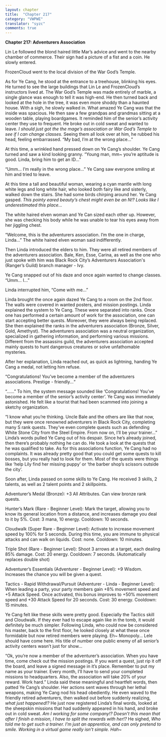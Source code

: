 ```yaml
---
layout: chapter
title:  "Chapter 217"
category: "VWPWE"
translator: "syzc"
comments: true
---
```


**Chapter 217: Adventurers Association**

Lin Le followed the blond haired little Mar’s advice and went to the nearby chamber of commerce. Their sign had a picture of a fist and a coin. He slowly entered.

FrozenCloud went to the local division of the War God’s Temple.

As for Ye Cang, he stood at the entrance to a treehouse, blinking his eyes. He turned to see the large buildings that Lin Le and FrozenCloud’s instructors lived at. The War God’s Temple was made entirely of marble, a single glance was enough to tell it was high-end. He then turned back and looked at the hole in the tree, it was even more shoddy than a haunted house. With a sigh, he slowly walked in. What amazed Ye Cang was that the inside was spacious. He then saw a few grandpas and grandmas sitting at a wooden table, playing boardgames. It reminded him of the senior’s activity center they use to frequent. He broke out in cold sweat and wanted to leave. *I should just got the the mage’s association or War God’s Temple to see if I can change classes.* Seeing them all look over at him, he rubbed his head, feeling embarrassed. “My bad, I’m at the wrong place...”

At this time, a wrinkled hand pressed down on Ye Cang’s shoulder. Ye Cang turned and saw a kind looking granny. “Young man, mm~ you’re aptitude is good. Linda, bring him to get an ID...”

“Umm… I’m really in the wrong place...” Ye Cang saw everyone smiling at him and tried to leave.

At this time a tall and beautiful woman, wearing a cyan mantle with long white legs and long white hair, who looked both fairy like and sisterly, walked down the stairs. She had some birds chirping around her. Ye Cang gasped. *This pointy eared beauty’s chest might even be an N!? Looks like I underestimated this place...*

The white haired elven woman and Ye Can sized each other up. However, she was checking his body while he was unable to tear his eyes away from her jiggling chest.

“Welcome, this is the adventurers association. I’m the one in charge, Linda...” The white haired elven woman said indifferently.

Then Linda introduced the elders to him. They were all retired members of the adventurers association. Bale, Ken, Esse, Carina, as well as the one who just spoke with him was Black Rock City’s Adventurers Association's (Ranger’s Guild) branch manager - Ivy.

Ye Cang snapped out of his daze and once again wanted to change classes. “Umm… I...”

Linda interrupted him, “Come with me...”

Linda brought the once again dazed Ye Cang to a room on the 2nd floor. The walls were covered in wanted posters, and mission postings. Linda explained the system to Ye Cang. These were separated into ranks. Once one has performed a certain amount of work for the association, one can start accepting better quests. Moreover, they were always being replaced. She then explained the ranks in the adventurers association (Bronze, Silver, Gold, Amethyst). The adventurers association was a neutral organization, specialized in gathering information, and performing various missions. Different from the assassins guild, the adventurers association accepted mainly quests to hunt dangerous creatures or solve unfathomable mysteries. 

After her explanation, Linda reached out, as quick as lightning, handing Ye Cang a medal, not letting him refuse.

“Congratulations! You’ve become a member of the adventurers associations. Prestige - friendly...“

“......” To him, the system message sounded like ‘Congratulations! You’ve become a member of the senior’s activity center’. Ye Cang was immediately astonished. He felt like a tourist that had been scammed into joining a sketchy organization.

“I know what you’re thinking. Uncle Bale and the others are like that now, but they were once renowned adventurers in Black Rock City, completing many S rank quests. They’ve even complete quests such as defending White Stone City from the Steel Empire. From now on, I’ll be your trainer...” Linda’s words pulled Ye Cang out of his despair. Since he’s already joined, then there’s probably nothing he can do. He took a look at the quests that he was qualified to take. As for this associations function, Ye Cang had no complaints. It was already pretty good that you could get some quests to kill bosses, but you really had to look for them. Most of the quests were things like ‘help Lily find her missing puppy’ or ‘the barber shop’s scissors outside the city’. 

Soon after, Linda passed on some skills to Ye Cang. He received 3 skills, 2 talents, as well as 2 talent points and 2 skillpoints.

Adventurer’s Medal (Bronze): +3 All Attributes. Can view bronze rank quests.

Hunter’s Mark (Rare - Beginner Level): Mark the target, allowing you to know its general location from a distance, and increases damage you deal to it by 5%. Cost: 3 mana, 10 energy. Cooldown: 10 seconds.

Cloudwalk (Super Rare - Beginner Level): Activate to increase movement speed by 100% for 5 seconds. During this time, you are immune to physical attacks and can walk on liquids. Cost: none. Cooldown: 10 minutes.

Triple Shot (Rare - Beginner Level): Shoot 3 arrows at a target, each dealing 85% damage. Cost: 20 energy. Cooldown: 7 seconds. (Automatically replaces double shot)

Adventurer’s Essentials (Adventurer - Beginner Level): +9 Wisdom. Increases the chance you will be given a quest.

Tactics - Rapid Withdrawal/Pursuit (Adventurer - Linda - Beginner Level): When leading a party, your party members gain +8% movement speed and +5 Attack Speed. Once activated, this bonus improves to +50% movement speed and +30 Attack Speed for 20 seconds. Cost: 30 energy. Cooldown: 15 minutes.

Ye Cang felt like these skills were pretty good. Especially the Tactics skill and Cloudwalk. If they ever had to escape again like in the tomb, it would definitely be much simpler. Following Linda, who could now be considered his master, back to the first floor, he looked closely at what these once formidable but now retired members were playing. Eh~ Monopoly… Lele should have come here. His title of number one public enemy of all senior’s activity centers wasn’t just for show...

“Ok, you’re now a member of the adventurer’s association. When you have time, come check out the mission postings. If you want a quest, just rip it off the board, and leave a signed message in it’s place. Remember to put my name as your trainer. Every month, I’ll have to send your completed missions to headquarters. Also, the association will take 20% of your reward. Work hard.” Linda said these meaningful and heartfelt words, then patted Ye Cang’s shoulder. Her actions sent waves through her lethal weapons, making Ye Cang nod his head obediently. He even waved to the friendly retired adventurers, then walked out before suddenly realizing, *what just happened!?* He just now registered Linda’s final words, looked at the sheepskin missions that had suddenly appeared in his hand, and broke out in cold sweat. *Am I working for some company!? Doesn’t this mean that after I finish a mission, I have to split the rewards with her!?* He sighed, *Who told me to get such a trainer. I’m just an apprentice, and can only pretend to smile. Working in a virtual game really isn’t simple. Hah~*
